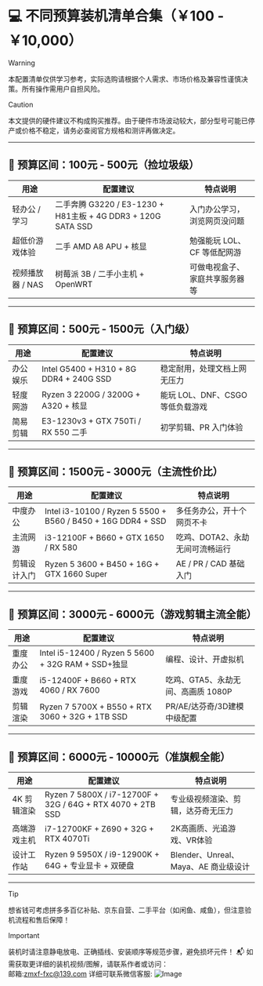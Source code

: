 # 💻 不同预算装机清单合集（￥100 - ￥10,000）

> [!WARNING]
> 本配置清单仅供学习参考，实际选购请根据个人需求、市场价格及兼容性谨慎决策。所有操作需用户自担风险。

> [!CAUTION]
> 本文提供的硬件建议不构成购买推荐。由于硬件市场波动较大，部分型号可能已停产或价格不稳定，请务必查阅官方规格和测评再做决定。

---

## 💸 预算区间：100元 - 500元（捡垃圾级）

| 用途             | 配置建议                             | 特点说明                           |
|------------------|--------------------------------------|------------------------------------|
| 轻办公 / 学习     | 二手奔腾 G3220 / E3-1230 + H81主板 + 4G DDR3 + 120G SATA SSD | 入门办公学习，浏览网页没问题       |
| 超低价游戏体验     | 二手 AMD A8 APU + 核显               | 勉强能玩 LOL、CF 等低配网游        |
| 视频播放器 / NAS | 树莓派 3B / 二手小主机 + OpenWRT      | 可做电视盒子、家庭共享服务器等     |

---

## 💸 预算区间：500元 - 1500元（入门级）

| 用途           | 配置建议                                               | 特点说明                                 |
|----------------|--------------------------------------------------------|------------------------------------------|
| 办公娱乐       | Intel G5400 + H310 + 8G DDR4 + 240G SSD                | 稳定耐用，处理文档上网无压力             |
| 轻度网游       | Ryzen 3 2200G / 3200G + A320 + 核显                    | 能玩 LOL、DNF、CSGO 等低负载游戏         |
| 简易剪辑       | E3-1230v3 + GTX 750Ti / RX 550 二手                     | 初学剪辑、PR 入门体验                     |

---

## 💸 预算区间：1500元 - 3000元（主流性价比）

| 用途           | 配置建议                                                                | 特点说明                           |
|----------------|-------------------------------------------------------------------------|------------------------------------|
| 中度办公       | Intel i3-10100 / Ryzen 5 5500 + B560 / B450 + 16G DDR4 + SSD            | 多任务办公，开十个网页不卡         |
| 主流网游       | i3-12100F + B660 + GTX 1650 / RX 580                                     | 吃鸡、DOTA2、永劫无间可流畅运行     |
| 剪辑设计入门   | Ryzen 5 3600 + B450 + 16G + GTX 1660 Super                               | AE / PR / CAD 基础入门              |

---

## 💸 预算区间：3000元 - 6000元（游戏剪辑主流全能）

| 用途           | 配置建议                                                                 | 特点说明                                  |
|----------------|--------------------------------------------------------------------------|-------------------------------------------|
| 重度办公       | Intel i5-12400 / Ryzen 5 5600 + 32G RAM + SSD+独显                       | 编程、设计、开虚拟机                       |
| 重度游戏       | i5-12400F + B660 + RTX 4060 / RX 7600                                    | 吃鸡、GTA5、永劫无间、高画质 1080P         |
| 剪辑渲染       | Ryzen 7 5700X + B550 + RTX 3060 + 32G + 1TB SSD                           | PR/AE/达芬奇/3D建模中级配置                |

---

## 💸 预算区间：6000元 - 10000元（准旗舰全能）

| 用途            | 配置建议                                                                 | 特点说明                               |
|------------------|--------------------------------------------------------------------------|----------------------------------------|
| 4K 剪辑渲染       | Ryzen 7 5800X / i7-12700F + 32G / 64G + RTX 4070 + 2TB SSD               | 专业级视频渲染、剪辑，达芬奇无压力      |
| 高端游戏主机       | i7-12700KF + Z690 + 32G + RTX 4070Ti                                    | 2K高画质、光追游戏、VR体验              |
| 设计工作站         | Ryzen 9 5950X / i9-12900K + 64G + 专业显卡 + 双硬盘                      | Blender、Unreal、Maya、AE 商业级设计    |

---

> [!TIP]
> 想省钱可考虑拼多多百亿补贴、京东自营、二手平台（如闲鱼、咸鱼），但注意验机流程和售后保障！

> [!IMPORTANT]
> 装机时请注意静电放电、正确插线、安装顺序等规范步骤，避免损坏元件！
> 📬 如需获取更详细的装机视频/图解，请联系作者或访问：  
> 邮箱:zmxf-fxc@139.com
> 详细可联系微信客服:
> ![Image](https://github.com/user-attachments/assets/41dc62d3-c7cd-48dd-b38c-451dfa098f78)